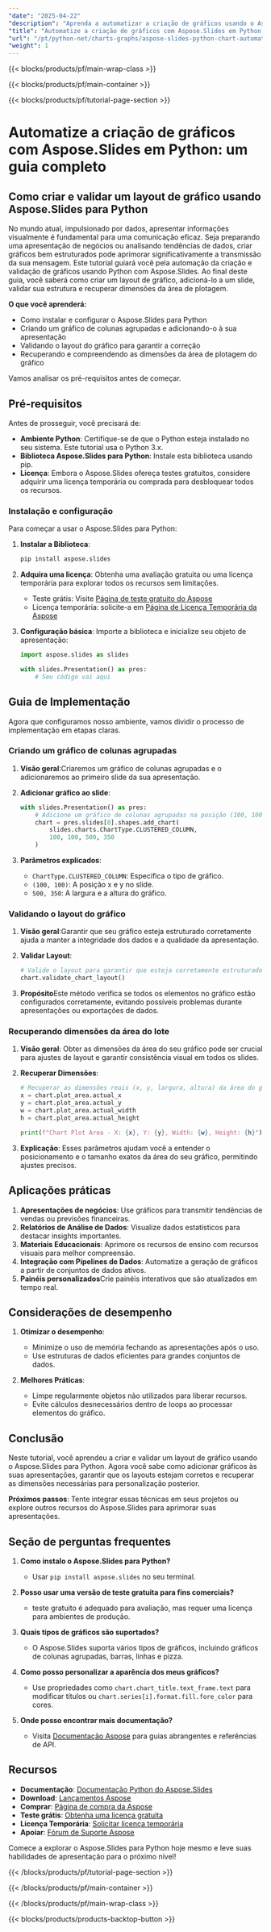```yaml
---
"date": "2025-04-22"
"description": "Aprenda a automatizar a criação de gráficos usando o Aspose.Slides para Python. Este guia aborda a instalação, a criação de gráficos de colunas agrupadas, a validação de layouts e a recuperação das dimensões da área de plotagem."
"title": "Automatize a criação de gráficos com Aspose.Slides em Python - Um guia completo para criar e validar gráficos"
"url": "/pt/python-net/charts-graphs/aspose-slides-python-chart-automation/"
"weight": 1
---
```


{{< blocks/products/pf/main-wrap-class >}}

{{< blocks/products/pf/main-container >}}

{{< blocks/products/pf/tutorial-page-section >}}
# Automatize a criação de gráficos com Aspose.Slides em Python: um guia completo

## Como criar e validar um layout de gráfico usando Aspose.Slides para Python

No mundo atual, impulsionado por dados, apresentar informações visualmente é fundamental para uma comunicação eficaz. Seja preparando uma apresentação de negócios ou analisando tendências de dados, criar gráficos bem estruturados pode aprimorar significativamente a transmissão da sua mensagem. Este tutorial guiará você pela automação da criação e validação de gráficos usando Python com Aspose.Slides. Ao final deste guia, você saberá como criar um layout de gráfico, adicioná-lo a um slide, validar sua estrutura e recuperar dimensões da área de plotagem.

**O que você aprenderá:**
- Como instalar e configurar o Aspose.Slides para Python
- Criando um gráfico de colunas agrupadas e adicionando-o à sua apresentação
- Validando o layout do gráfico para garantir a correção
- Recuperando e compreendendo as dimensões da área de plotagem do gráfico

Vamos analisar os pré-requisitos antes de começar.

## Pré-requisitos

Antes de prosseguir, você precisará de:

- **Ambiente Python**: Certifique-se de que o Python esteja instalado no seu sistema. Este tutorial usa o Python 3.x.
- **Biblioteca Aspose.Slides para Python**: Instale esta biblioteca usando pip.
- **Licença**: Embora o Aspose.Slides ofereça testes gratuitos, considere adquirir uma licença temporária ou comprada para desbloquear todos os recursos.

### Instalação e configuração

Para começar a usar o Aspose.Slides para Python:

1. **Instalar a Biblioteca**:
   ```bash
   pip install aspose.slides
   ```

2. **Adquira uma licença**: Obtenha uma avaliação gratuita ou uma licença temporária para explorar todos os recursos sem limitações.
   - Teste grátis: Visite [Página de teste gratuito do Aspose](https://releases.aspose.com/slides/python-net/)
   - Licença temporária: solicite-a em [Página de Licença Temporária da Aspose](https://purchase.aspose.com/temporary-license/)

3. **Configuração básica**: Importe a biblioteca e inicialize seu objeto de apresentação:
   ```python
   import aspose.slides as slides

   with slides.Presentation() as pres:
       # Seu código vai aqui
   ```

## Guia de Implementação

Agora que configuramos nosso ambiente, vamos dividir o processo de implementação em etapas claras.

### Criando um gráfico de colunas agrupadas

1. **Visão geral**:Criaremos um gráfico de colunas agrupadas e o adicionaremos ao primeiro slide da sua apresentação.

2. **Adicionar gráfico ao slide**:
   ```python
   with slides.Presentation() as pres:
       # Adicione um gráfico de colunas agrupadas na posição (100, 100) com largura 500 e altura 350
       chart = pres.slides[0].shapes.add_chart(
           slides.charts.ChartType.CLUSTERED_COLUMN,
           100, 100, 500, 350
       )
   ```

3. **Parâmetros explicados**:
   - `ChartType.CLUSTERED_COLUMN`: Especifica o tipo de gráfico.
   - `(100, 100)`: A posição x e y no slide.
   - `500, 350`: A largura e a altura do gráfico.

### Validando o layout do gráfico

1. **Visão geral**:Garantir que seu gráfico esteja estruturado corretamente ajuda a manter a integridade dos dados e a qualidade da apresentação.

2. **Validar Layout**:
   ```python
   # Valide o layout para garantir que esteja corretamente estruturado
   chart.validate_chart_layout()
   ```

3. **Propósito**Este método verifica se todos os elementos no gráfico estão configurados corretamente, evitando possíveis problemas durante apresentações ou exportações de dados.

### Recuperando dimensões da área do lote

1. **Visão geral**: Obter as dimensões da área do seu gráfico pode ser crucial para ajustes de layout e garantir consistência visual em todos os slides.

2. **Recuperar Dimensões**:
   ```python
   # Recuperar as dimensões reais (x, y, largura, altura) da área do gráfico
   x = chart.plot_area.actual_x
   y = chart.plot_area.actual_y
   w = chart.plot_area.actual_width
   h = chart.plot_area.actual_height

   print(f"Chart Plot Area - X: {x}, Y: {y}, Width: {w}, Height: {h}")
   ```

3. **Explicação**: Esses parâmetros ajudam você a entender o posicionamento e o tamanho exatos da área do seu gráfico, permitindo ajustes precisos.

## Aplicações práticas

1. **Apresentações de negócios**: Use gráficos para transmitir tendências de vendas ou previsões financeiras.
2. **Relatórios de Análise de Dados**: Visualize dados estatísticos para destacar insights importantes.
3. **Materiais Educacionais**: Aprimore os recursos de ensino com recursos visuais para melhor compreensão.
4. **Integração com Pipelines de Dados**: Automatize a geração de gráficos a partir de conjuntos de dados ativos.
5. **Painéis personalizados**Crie painéis interativos que são atualizados em tempo real.

## Considerações de desempenho

1. **Otimizar o desempenho**:
   - Minimize o uso de memória fechando as apresentações após o uso.
   - Use estruturas de dados eficientes para grandes conjuntos de dados.

2. **Melhores Práticas**:
   - Limpe regularmente objetos não utilizados para liberar recursos.
   - Evite cálculos desnecessários dentro de loops ao processar elementos do gráfico.

## Conclusão

Neste tutorial, você aprendeu a criar e validar um layout de gráfico usando o Aspose.Slides para Python. Agora você sabe como adicionar gráficos às suas apresentações, garantir que os layouts estejam corretos e recuperar as dimensões necessárias para personalização posterior. 

**Próximos passos**: Tente integrar essas técnicas em seus projetos ou explore outros recursos do Aspose.Slides para aprimorar suas apresentações.

## Seção de perguntas frequentes

1. **Como instalo o Aspose.Slides para Python?**
   - Usar `pip install aspose.slides` no seu terminal.

2. **Posso usar uma versão de teste gratuita para fins comerciais?**
   - teste gratuito é adequado para avaliação, mas requer uma licença para ambientes de produção.

3. **Quais tipos de gráficos são suportados?**
   - O Aspose.Slides suporta vários tipos de gráficos, incluindo gráficos de colunas agrupadas, barras, linhas e pizza.

4. **Como posso personalizar a aparência dos meus gráficos?**
   - Use propriedades como `chart.chart_title.text_frame.text` para modificar títulos ou `chart.series[i].format.fill.fore_color` para cores.

5. **Onde posso encontrar mais documentação?**
   - Visita [Documentação Aspose](https://reference.aspose.com/slides/python-net/) para guias abrangentes e referências de API.

## Recursos

- **Documentação**: [Documentação Python do Aspose.Slides](https://reference.aspose.com/slides/python-net/)
- **Download**: [Lançamentos Aspose](https://releases.aspose.com/slides/python-net/)
- **Comprar**: [Página de compra da Aspose](https://purchase.aspose.com/buy)
- **Teste grátis**: [Obtenha uma licença gratuita](https://releases.aspose.com/slides/python-net/)
- **Licença Temporária**: [Solicitar licença temporária](https://purchase.aspose.com/temporary-license/)
- **Apoiar**: [Fórum de Suporte Aspose](https://forum.aspose.com/c/slides/11)

Comece a explorar o Aspose.Slides para Python hoje mesmo e leve suas habilidades de apresentação para o próximo nível!

{{< /blocks/products/pf/tutorial-page-section >}}

{{< /blocks/products/pf/main-container >}}

{{< /blocks/products/pf/main-wrap-class >}}

{{< blocks/products/products-backtop-button >}}